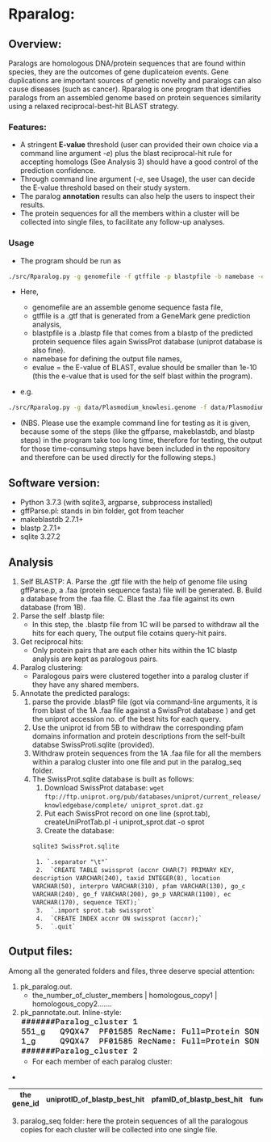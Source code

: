 # Rparalog:  
## Overview: 
Paralogs are homologous DNA/protein sequences that are found within species, they are the outcomes of gene duplicateion events. Gene duplications are important sources of genetic novelty and paralogs can also cause diseases (such as cancer). Rparalog is one program that identifies paralogs from an assembled genome based on protein sequences similarity using a relaxed reciprocal-best-hit BLAST strategy.

### Features: 
* A stringent **E-value** threshold (user can provided their own choice via a command line argument _-e_) plus the blast reciprocal-hit rule for accepting homologs (See Analysis 3) should have a good control of the prediction confidence. 
* Through command line argument (_-e_, see Usage), the user can decide the E-value threshold based on their study system.
* The paralog **annotation** results can also help the users to inspect their results.
* The protein sequences for all the members within a cluster will be collected into single files, to facilitate any follow-up analyses.
 
### Usage
* The program should be run as 
```bash
./src/Rparalog.py -g genomefile -f gtffile -p blastpfile -b namebase -e evalue & disown`
```
* Here, 
	* genomefile are an assemble genome sequence fasta file,
	* gtffile is a .gtf that is generated from a GeneMark gene prediction analysis, 
	* blastpfile is a .blastp file that comes from a blastp of the predicted protein sequence files again SwissProt database (uniprot database is also fine).
	* namebase for defining the output file names, 
	* evalue = the E-value of BLAST, evalue should be smaller than 1e-10 (this the e-value that is used for the self blast within the program). 

* e.g. 
```bash
./src/Rparalog.py -g data/Plasmodium_knowlesi.genome -f data/Plasmodium_knowlesi.gtf -p ./blastp/pk.blastp -b pk -e 1e-50 & disown
```
* (NBS. Please use the example command line for testing as it is given, because some of the steps (like the gffparse, makeblastdb, and blastp steps) in the program take too long time, therefore for testing, the output for those time-consuming steps have been included in the repository and therefore can be used directly for the following steps.)

## Software version:
* Python 3.7.3 (with sqlite3, argparse, subprocess installed)
* gffParse.pl: stands in bin folder, got from teacher
* makeblastdb 2.7.1+
* blastp 2.7.1+
* sqlite 3.27.2

## Analysis
1. Self BLASTP:
	A. Parse the .gtf file with the help of genome file using gffParse.p, a .faa (protein sequence fasta) file will be generated.
	B. Build a database from the .faa file.
	C. Blast the .faa file against its own database (from 1B).
2. Parse  the self .blastp file:
	* In this step, the .blastp file from 1C will be parsed to withdraw all the hits for each query, The output file cotains query-hit pairs.
3. Get reciprocal hits:
	* Only protein pairs that are each other hits within the 1C blastp analysis are kept as paralogous pairs.
4. Paralog clustering:
	* Paralogous pairs were clustered together into a paralog cluster if they have any shared members.
5. Annotate the predicted paralogs:
	1. parse the provide .blastP file (got via command-line arguments, it is from blast of the 1A .faa file against a SwissProt database ) and get the uniprot accession no. of the best hits for each query.
	2. Use the uniprot id from 5B to withdraw the corresponding pfam domains information and protein descriptions from the self-built databse SwissProti.sqlite (provided).
	3. Withdraw protein sequences from the 1A .faa file for all the members within a paralog cluster into one file and put in the paralog_seq folder.
	4. The SwissProt.sqlite database is built as follows:
		1. Download SwissProt database: `wget ftp://ftp.uniprot.org/pub/databases/uniprot/current_release/knowledgebase/complete/ uniprot_sprot.dat.gz`
		2. Put each SwissProt record on one line (sprot.tab), createUniProtTab.pl -i uniprot_sprot.dat -o sprot
		3. Create the database: 
		```bash
		sqlite3 SwissProt.sqlite
		```
			1. `.separator "\t"`
			2.  `CREATE TABLE swissprot (accnr CHAR(7) PRIMARY KEY, description VARCHAR(240), taxid INTEGER(8), location VARCHAR(50), interpro VARCHAR(310), pfam VARCHAR(130), go_c VARCHAR(240), go_f VARCHAR(200), go_p VARCHAR(1100), ec VARCHAR(170), sequence TEXT);`
			3.  `.import sprot.tab swissprot`
			4.  `CREATE INDEX accnr ON swissprot (accnr);`
			5.  `.quit`
			
## Output files:
Among all the generated folders and files, three deserve special attention:
1. pk_paralog.out.
	* the_number_of_cluster_members | homologous_copy1 | homologous_copy2.......
2. pk_pannotate.out.
Inline-style: 
![alt text](https://github.com/Maj18/Rparalog/blob/master/pk_pannotate.out.png)
	* For each member of each paralog cluster:
* 
the gene_id  |  uniprotID_of_blastp_best_hit  |  pfamID_of_blastp_best_hit |  functional_description_of_blastp_best_hit
---  |  ---  |  ---  |  ---  |
3. paralog_seq folder: here the protein sequences of all the paralogous copies for each cluster will be collected into one single file.
	
			
		
	